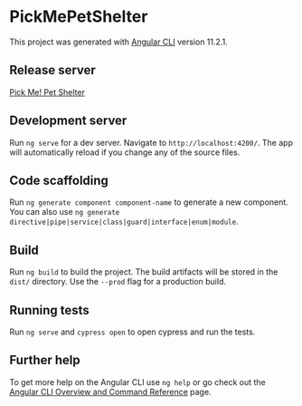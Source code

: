 # PickMePetShelter

This project was generated with [Angular CLI](https://github.com/angular/angular-cli) version 11.2.1.

## Release server
 [Pick Me! Pet Shelter](https://pick-me--pet-shelter.web.app/)

## Development server

Run `ng serve` for a dev server. Navigate to `http://localhost:4200/`. The app will automatically reload if you change any of the source files.

## Code scaffolding

Run `ng generate component component-name` to generate a new component. You can also use `ng generate directive|pipe|service|class|guard|interface|enum|module`.

## Build

Run `ng build` to build the project. The build artifacts will be stored in the `dist/` directory. Use the `--prod` flag for a production build.

## Running tests

Run `ng serve` and `cypress open` to open cypress and run the tests.

## Further help

To get more help on the Angular CLI use `ng help` or go check out the [Angular CLI Overview and Command Reference](https://angular.io/cli) page.
